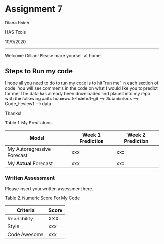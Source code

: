 # Assignment 7
Diana Hsieh

HAS Tools

10/9/2020

- - -

Welcome Gillian! Please make yourself at home.

## Steps to Run my code

I hope all you need to do to run my code is to hit "run me" in each section of code. You will see comments in the code on what I would like you to predict for me!
The data has already been downloaded and placed into my repo with the following path: homework-hsiehdf-git --> Submissions --> Code_Review1 --> data

Thanks!

Table 1. My Predictions

|Model |  Week 1 Prediction | Week 2 Prediction |
|--- | --- | ---|
|My Autoregressive Forecast| xxx | xxx |
|My **Actual** Forecast | xxx | xxx |


### Written Assessment


Please insert your written assessment here.

Table 2. Numeric Score For My Code

|Criteria |  Score |
|--- | --- |
|Readability| XXX |
|Style | xxx |
| Code Awesome| xxx|
